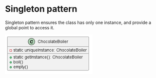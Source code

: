 # Singleton pattern
Singleton pattern ensures the class has only one instance, and provide a global point to access it.

![Class Diagram](diagrams/singleton.png)